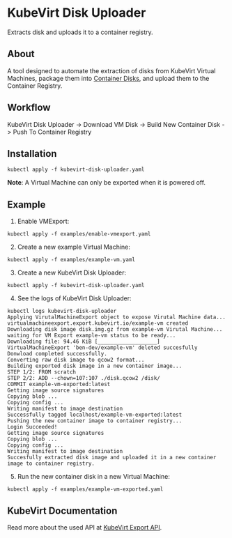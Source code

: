 # KubeVirt Disk Uploader

Extracts disk and uploads it to a container registry.

## About

A tool designed to automate the extraction of disks from KubeVirt Virtual Machines, package them into [Container Disks](https://kubevirt.io/user-guide/virtual_machines/disks_and_volumes/#containerdisk), and upload them to the Container Registry.

## Workflow

KubeVirt Disk Uploader -> Download VM Disk -> Build New Container Disk -> Push To Container Registry

## Installation

```
kubectl apply -f kubevirt-disk-uploader.yaml
```

**Note**: A Virtual Machine can only be exported when it is powered off.

## Example

1. Enable VMExport:

```
kubectl apply -f examples/enable-vmexport.yaml
```

2. Create a new example Virtual Machine:

```
kubectl apply -f examples/example-vm.yaml
```

3. Create a new KubeVirt Disk Uploader:

```
kubectl apply -f kubevirt-disk-uploader.yaml
```

4. See the logs of KubeVirt Disk Uploader:

```
kubectl logs kubevirt-disk-uploader
Applying VirutalMachineExport object to expose Virutal Machine data...
virtualmachineexport.export.kubevirt.io/example-vm created
Downloading disk image disk.img.gz from example-vm Virutal Machine...
waiting for VM Export example-vm status to be ready...
Downloading file: 94.46 KiB [___________________]
VirtualMachineExport 'ben-dev/example-vm' deleted succesfully
Donwload completed successfully.
Converting raw disk image to qcow2 format...
Building exported disk image in a new container image...
STEP 1/2: FROM scratch
STEP 2/2: ADD --chown=107:107 ./disk.qcow2 /disk/
COMMIT example-vm-exported:latest
Getting image source signatures
Copying blob ...
Copying config ...
Writing manifest to image destination
Successfully tagged localhost/example-vm-exported:latest
Pushing the new container image to container registry...
Login Succeeded!
Getting image source signatures
Copying blob ...
Copying config ...
Writing manifest to image destination
Succesfully extracted disk image and uploaded it in a new container image to container registry.
```

5. Run the new container disk in a new Virtual Machine:

```
kubectl apply -f examples/example-vm-exported.yaml
```

## KubeVirt Documentation

Read more about the used API at [KubeVirt Export API](https://kubevirt.io/user-guide/operations/export_api).
